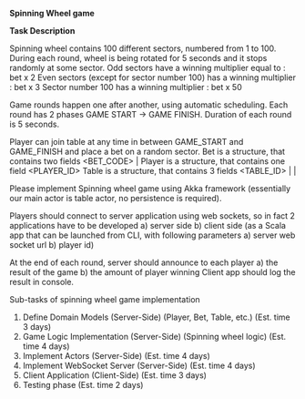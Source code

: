 **Spinning Wheel game**

**Task Description**

Spinning wheel contains 100 different sectors, numbered from 1 to 100. During each round, wheel is being rotated for 5 seconds and it stops randomly at some sector.
Odd sectors have a winning multiplier equal to : bet x 2
Even sectors (except for sector number 100) has a winning multiplier : bet x 3
Sector number 100 has a winning multiplier : bet x 50

Game rounds happen one after another, using automatic scheduling. Each round has 2 phases GAME START -> GAME FINISH. Duration of each round is 5 seconds.

Player can join table at any time in between GAME_START and GAME_FINISH and place a bet on a random sector.
Bet is a structure, that contains two fields <BET_CODE> | <AMOUNT>
Player is a structure, that contains one field <PLAYER_ID>
Table is a structure, that contains 3 fields <TABLE_ID> | <PLAYERS> | <BETS>

Please implement Spinning wheel game using Akka framework (essentially our main actor is table actor, no persistence is required).

Players should connect to server application using web sockets, so in fact 2 applications have to be developed
a) server side
b) client side (as a Scala app that can be launched from CLI, with following parameters a) server web socket url b) player id)

At the end of each round, server should announce to each player a) the result of the game b) the amount of player winning
Client app should log the result in console.

Sub-tasks of spinning wheel game implementation

1. Define Domain Models (Server-Side) (Player, Bet, Table, etc.) (Est. time 3 days)
2. Game Logic Implementation (Server-Side) (Spinning wheel logic) (Est. time 4 days)
3. Implement Actors (Server-Side) (Est. time 4 days)
4. Implement WebSocket Server (Server-Side) (Est. time 4 days)
5. Client Application (Client-Side) (Est. time 3 days)
6. Testing phase (Est. time 2 days)


